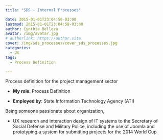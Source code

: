 ```yaml
---
title: "SDS - Internal Processes"

date: 2015-01-01T23:04:58-03:00
lastmod: 2015-01-01T23:04:58-03:00
author: Cynthia Belleza
avatar: /img/avatar.jpg
# authorlink: https://author.site
cover: /img/sds_processes/cover_sds_processes.jpg
categories:
  - UX 
tags:
  - Process Definition

---
```


Process definition for the project management sector 

<!--more-->

* **My role**: Process Definition

* **Employed by**:  State Information Technology Agency (ATI)

Being someone passionate about organization, 


* UX research and interaction design of IT systems to the Secretary of Social Defense and Military Police, including the use of Joomla and prototyping a system for submitting projects for the 2014 World Cup



